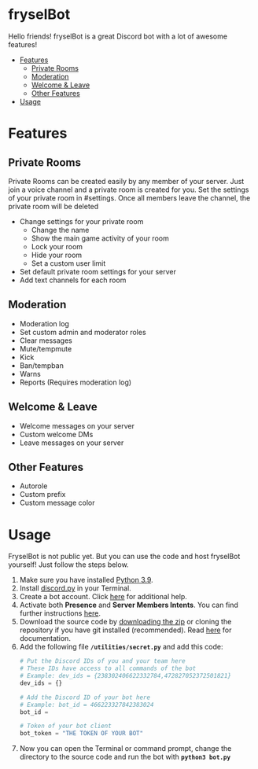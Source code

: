 # **fryselBot**

Hello friends! 
fryselBot is a great Discord bot with a lot of awesome features!
- [Features](https://github.com/Fynn-F/fryselBot#features)
  - [Private Rooms](https://github.com/Fynn-F/fryselBot#private-rooms)
  - [Moderation](https://github.com/Fynn-F/fryselBot#moderation)
  - [Welcome & Leave](https://github.com/Fynn-F/fryselBot#welcome--leave)
  - [Other Features](https://github.com/Fynn-F/fryselBot#other-features)
- [Usage](https://github.com/Fynn-F/fryselBot#usage)

# **Features**
## **Private Rooms**
Private Rooms can be created easily by any member of your server.
Just join a voice channel and a private room is created for you.
Set the settings of your private room in #settings.
Once all members leave the channel, the private room will be deleted
- Change settings for your private room
  - Change the name
  - Show the main game activity of your room
  - Lock your room
  - Hide your room
  - Set a custom user limit
- Set default private room settings for your server
- Add text channels for each room

## **Moderation**
- Moderation log
- Set custom admin and moderator roles
- Clear messages
- Mute/tempmute
- Kick
- Ban/tempban
- Warns
- Reports (Requires moderation log)

## **Welcome & Leave**
- Welcome messages on your server
- Custom welcome DMs
- Leave messages on your server

## **Other Features**
- Autorole
- Custom prefix
- Custom message color


# **Usage**
FryselBot is not public yet. But you can use the code and host fryselBot yourself! Just follow the steps below.

1. Make sure you have installed <a href="https://www.python.org/downloads/" target="_blank">Python 3.9</a>.
2. Install <a href="https://discordpy.readthedocs.io/en/latest/intro.html" target="_blank">discord.py</a> in your Terminal.
3. Create a bot account. Click <a href="https://discordpy.readthedocs.io/en/latest/discord.html" target="_blank">here</a> for additional help.
4. Activate both **Presence** and **Server Members Intents**. You can find further instructions <a href="https://discordpy.readthedocs.io/en/latest/intents.html#privileged-intents" target="_blank">here</a>.
5. Download the source code by [downloading the zip](https://github.com/Fynn-F/fryselBot/archive/refs/heads/master.zip) or cloning the repository if you have git installed (recommended). Read <a href="https://docs.github.com/en/github/creating-cloning-and-archiving-repositories/cloning-a-repository-from-github/cloning-a-repository" target="_blank">here</a> for documentation.
6. Add the following file **`/utilities/secret.py`** and add this code:
    ```python
    # Put the Discord IDs of you and your team here
    # These IDs have access to all commands of the bot
    # Example: dev_ids = {238302406622332784,472827052372501821}
    dev_ids = {}

    # Add the Discord ID of your bot here
    # Example: bot_id = 466223327842383024
    bot_id = 

    # Token of your bot client
    bot_token = "THE TOKEN OF YOUR BOT"
    ```
7. Now you can open the Terminal or command prompt, change the directory to the source code and run the bot with **`python3 bot.py`**



